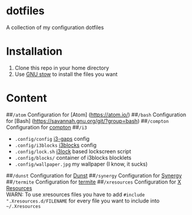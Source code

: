# dotfiles
A collection of my configuration dotfiles
# Installation
1. Clone this repo in your home directory
2. Use [GNU stow](http://www.gnu.org/software/stow/) to install the files you want

# Content
##`/atom`
Configuration for [Atom] (https://atom.io/)
##`/bash`
Configuration for [Bash] (https://savannah.gnu.org/git/?group=bash)
##`/compton`
Configuration for [compton](https://github.com/chjj/compton)
##`/i3`
* `.config/config` [i3-gaps](https://github.com/Airblader/i3) config
* `.config/i3blocks` [i3blocks](https://github.com/vivien/i3blocks) config
* `.config/lock.sh` [i3lock](https://github.com/i3/i3lock) based lockscreen script
* `.config/blocks/` container of i3blocks blocklets
* `.config/wallpaper.jpg` my wallpaper (I know, it sucks)

##`/dunst`
Configuration for [Dunst](http://knopwob.org/dunst/index.html)
##`/synergy`
Configuration for [Synergy](http://symless.com/synergy/)
##`/termite`
Configuration for [termite](https://github.com/thestinger/termite)
##`/xresources`
Configuration for [X Resources](https://wiki.archlinux.org/index.php/X_resources)  
WARN: To use xresources files you have to add `#include ".Xresources.d/FILENAME` for every file you want to include into `~/.Xresources`
